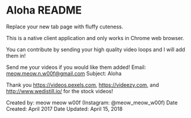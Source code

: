 # Aloha README
Replace your new tab page with fluffy cuteness.

This is a native client application and only works in Chrome web browser.

You can contribute by sending your high quality video loops and I will add them in!

Send me your videos if you would like them added!
Email: meow.meow.n.w00f@gmail.com 
Subject: Aloha

Thank you https://videos.pexels.com, https://videezy.com, and http://www.wedistill.io/ for the stock videos! 

Created by: meow meow w00f (Instagram: @meow_meow_w00f)
Date Created: April 2017
Date Updated: April 15, 2018
